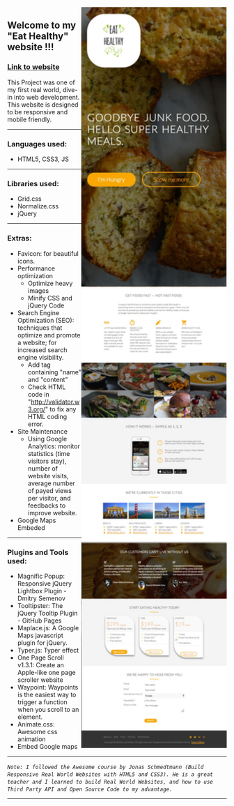 
<a href="https://mohibullahkamal.github.io/eatHealthyWebsite/">
  <img align="right" src="/resources/css/img/README_Preview.jpg" height="1700">
</a>

## Welcome to my "Eat Healthy" website !!!
### [Link to website](https://mohibullahkamal.github.io/eatHealthyWebsite/)


This Project was one of my first real world, dive-in into web development. This website is designed to be responsive and mobile friendly.

---

### Languages used:
- HTML5, CSS3, JS
---

### Libraries used:
- Grid.css
- Normalize.css
- jQuery
---

### Extras:
- Favicon: for beautiful icons.
- Performance optimization 
  - Optimize heavy images
  - Minify CSS and jQuery Code
- Search Engine Optimization (SEO): techniques that optimize and promote a website; for increased search engine visibility.
  - Add <meta> tag containing "name" and "content"
  - Check HTML code in "http://validator.w3.org/" to fix any HTML coding error.
- Site Maintenance
  - Using Google Analytics: monitor statistics (time visitors stay), number of website visits, average number of payed views per visitor, and feedbacks to improve website.
- Google Maps Embeded
---

### Plugins and Tools used:
- Magnific Popup: Responsive jQuery Lightbox Plugin - Dmitry Semenov
- Tooltipster: The jQuery Tooltip Plugin - GitHub Pages
- Maplace.js: A Google Maps javascript plugin for jQuery.
- Typer.js: Typer effect
- One Page Scroll v1.3.1: Create an Apple-like one page scroller website 
- Waypoint: Waypoints is the easiest way to trigger a function when you scroll to an element.
- Animate.css: Awesome css animation
- Embed Google maps
---


*`Note: I followed the Awesome course by Jonas Schmedtmann (Build Responsive Real World Websites with HTML5 and CSS3). He is a great teacher and I learned to build Real World Websites, and how to use Third Party API and Open Source Code to my advantage.`*

---

